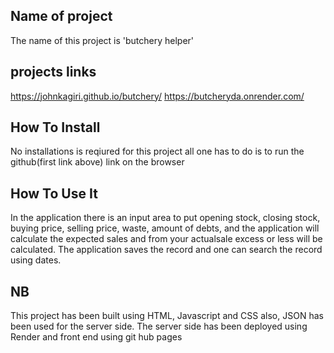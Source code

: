 ## Name of project

The name of this project is 'butchery helper'

## projects links

https://johnkagiri.github.io/butchery/
https://butcheryda.onrender.com/

## How To Install

No installations is reqiured for this project all one has to do is to run the github(first link above) link on the browser

## How To Use It

In the application there is an input area to put opening stock, closing stock, buying price, selling price, waste, amount of debts, and the application will calculate the expected sales and from your actualsale excess or less will be calculated. The application saves the record and one can search the record using dates.

## NB

This project has been built using HTML, Javascript and CSS also, JSON has been used for the server side. The server side has been deployed using Render and front end using git hub pages
